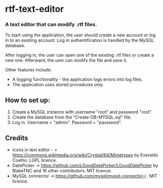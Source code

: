 # rtf-text-editor
### A text editor that can modify .rtf files. 

To start using the application, the user should create a new account or log in to an existing account. Log in authentification is handled by the MySQL database. 

After logging in, the user can open one of the existing .rtf files or create a new one. Afterward, the user can modify the file and save it.

Other features include:
- A logging functionality - the application logs errors into log files.
- The application uses stored procedures only.

## How to set up:

1. Create a MySQL instance with username "root" and password "root".
2. Create the database from the "Create-DB-MYSQL.sql" file. 
3. Log in. Username = "admin". Password = "password".

## Credits

- Icons in text editor - > https://commons.wikimedia.org/wiki/Crystal/64/Mimetypes by Everaldo Coelho. LGPL licence.
- DatePicker -> https://github.com/LGoodDatePicker/LGoodDatePicker by BlakeTNC and 16 other contributors. MIT licence.
- MySQL connector -> https://github.com/mysql/mysql-connector-j . MIT licence.
